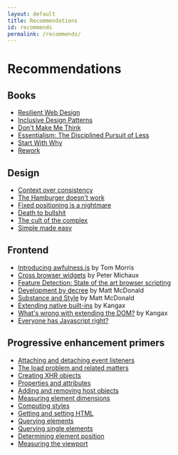 ```yaml
---
layout: default
title: Recommendations
id: recommends
permalink: /recommends/
---
```


# Recommendations

## Books

* [Resilient Web Design](http://resilientwebdesign.com)
* [Inclusive Design Patterns](https://www.smashingmagazine.com/inclusive-design-patterns)
* [Don't Make Me Think](http://www.amazon.com/gp/product/0321965515/)
* [Essentialism: The Disciplined Pursuit of Less](http://gregmckeown.com/essentialism-the-disciplined-pursuit-of-less/)
* [Start With Why](https://www.startwithwhy.com/)
* [Rework](https://37signals.com/rework)

## Design

* [Context over consistency](https://signalvnoise.com/archives2/getting_real_context_over_consistency.php)
* [The Hamburger doesn't work](http://deep.design/the-hamburger-menu/)
* [Fixed positioning is a nightmare](http://bradfrost.com/blog/mobile/fixed-position/)
* [Death to bullshit](http://deathtobullshit.com)
* [The cult of the complex](https://alistapart.com/article/cult-of-the-complex)
* [Simple made easy](https://www.infoq.com/presentations/Simple-Made-Easy)

## Frontend

* [Introducing awfulness.js](https://tommorris.org/posts/2547") by Tom Morris
* [Cross browser widgets](http://peter.michaux.ca/articles/cross-browser-widgets) by Peter Michaux
* [Feature Detection: State of the art browser scripting](http://peter.michaux.ca/articles/feature-detection-state-of-the-art-browser-scripting)
* [Development by decree](http://articles.fortybelow.ca/Development_by_Decree/) by Matt McDonald
* [Substance and Style](http://articles.fortybelow.ca/Substance_and_Style/0/) by Matt McDonald
* [Extending native built-ins](http://perfectionkills.com/extending-native-builtins/) by Kangax
* [What's wrong with extending the DOM?](http://perfectionkills.com/whats-wrong-with-extending-the-dom/) by Kangax
* [Everyone has Javascript right?](http://kryogenix.org/code/browser/everyonehasjs.html)

## Progressive enhancement primers

* [Attaching and detaching event listeners](https://groups.google.com/group/comp.lang.javascript/browse_thread/thread/b94b12547ed572f8?hl=en&noredirect=true)
* [The load problem and related matters](https://groups.google.com/group/comp.lang.javascript/browse_thread/thread/6d5575fd79d1169d?hl=en&noredirect=true)
* [Creating XHR objects](https://groups.google.com/group/comp.lang.javascript/browse_thread/thread/4323efb65cebb31e/a4f28c7fbe305bca?hl=en&lnk=gst&q=ow+to+Create+an+XHR)
* [Properties and attributes](https://groups.google.com/group/comp.lang.javascript/browse_thread/thread/838804e32224601f/502a23cab0057bcd?hl=en&lnk=gst&q=tip+of+the+day+david)
* [Adding and removing host objects](https://groups.google.com/group/comp.lang.javascript/browse_thread/thread/d1f64857442e3b10/3d3d3d0174a46bcb?hl=en&lnk=gst&q=tip+of+the+day+david)
* [Measuring element dimensions](https://groups.google.com/group/comp.lang.javascript/msg/8178b2d490d34b0e?hl=en)
* [Computing styles](https://groups.google.com/group/comp.lang.javascript/browse_thread/thread/fb7af3e938d90588?hl=en&noredirect=true)
* [Getting and setting HTML](https://groups.google.com/group/comp.lang.javascript/browse_thread/thread/410f4294e4fa8a04?hl=en&noredirect=true)
* [Querying elements](https://groups.google.com/group/comp.lang.javascript/browse_thread/thread/f80345226219d424?hl=en&noredirect=true)
* [Querying single elements](https://groups.google.com/group/comp.lang.javascript/browse_thread/thread/7d5a7e0d60081a77?hl=en&noredirect=true)
* [Determining element position](https://groups.google.com/group/comp.lang.javascript/browse_thread/thread/cd625a14ce603084?hl=en&noredirect=true)
* [Measuring the viewport](https://groups.google.com/group/comp.lang.javascript/browse_thread/thread/c611a7fecdb75edb/d4cce070c87c270b)